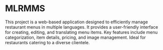 # MLRMMS
This project is a web-based application designed to efficiently manage restaurant menus in multiple languages. It provides a user-friendly interface for creating, editing, and translating menu items. Key features include menu categorization, item details, pricing, and image management. Ideal for restaurants catering to a diverse clientele.
